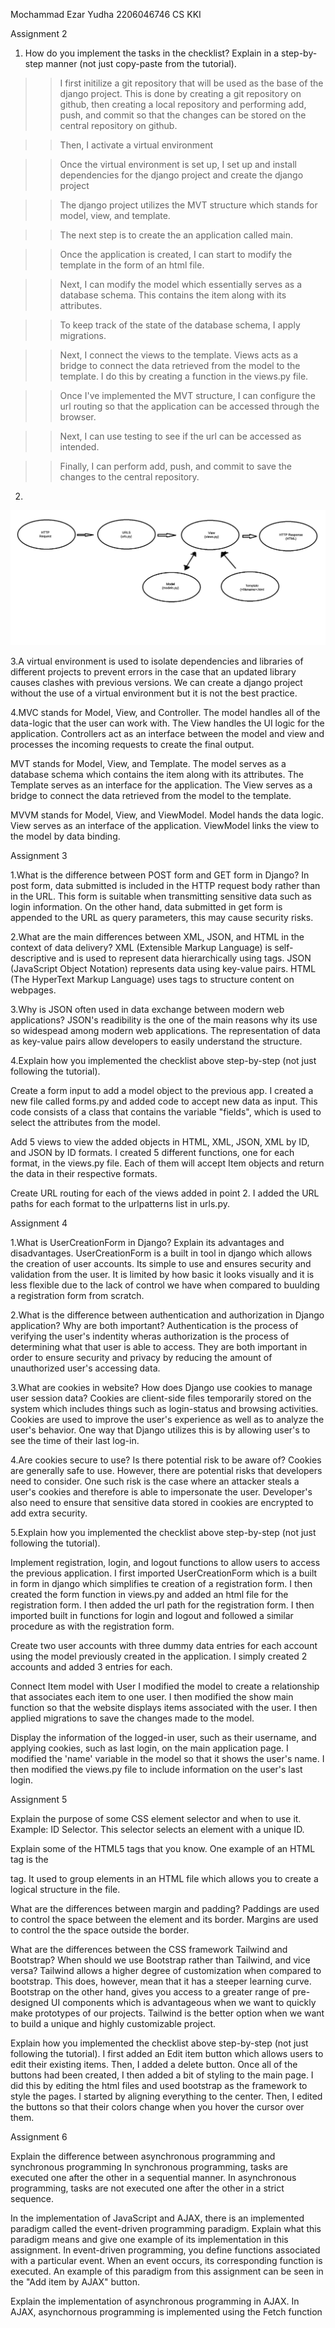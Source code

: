 Mochammad Ezar Yudha
2206046746
CS KKI

Assignment 2

1. How do you implement the tasks in the checklist? Explain in a step-by-step manner (not just copy-paste from the tutorial).
>> I first initilize a git repository that will be used as the base of the django project.
> This is done by creating a git repository on github, then creating a local repository and performing add, push, and commit so that the changes can be stored on the central repository on github.

>>Then, I activate a virtual environment

>>Once the virtual environment is set up, I set up and install dependencies for the django project and create the django project

>>The django project utilizes the MVT structure which stands for model, view, and template.

>>The next step is to create the an application called main.

>>Once the application is created, I can start to modify the template in the form of an html file.

>>Next, I can modify the model which essentially serves as a database schema. This contains the item along with its attributes.

>>To keep track of the state of the database schema, I apply migrations.

>>Next, I connect the views to the template. Views acts as a bridge to connect the data retrieved from the model to the template. I do this by creating a function in the views.py file.

>>Once I've implemented the MVT structure, I can configure the url routing so that the application can be accessed through the browser.

>>Next, I can use testing to see if the url can be accessed as intended.

>>Finally, I can perform add, push, and commit to save the changes to the central repository.

2.
<img src="Diagram/PBDDiagram1.png">



3.A virtual environment is used to isolate dependencies and libraries of different projects to prevent errors in the case that an updated library causes clashes with previous versions. We can create a django project without the use of a virtual environment but it is not the best practice.

4.MVC stands for Model, View, and Controller. The model handles all of the data-logic that the user can work with. The View handles the UI logic for the application. Controllers act as an interface between the model and view and processes the incoming requests to create the final output.

MVT stands for Model, View, and Template. The model serves as a database schema which contains the item along with its attributes. The Template serves as an interface for the application. The View serves as a bridge to connect the data retrieved from the model to the template.

MVVM stands for Model, View, and ViewModel. Model hands the data logic. View serves as an interface of the application. ViewModel links the view to the model by data binding.






Assignment 3

1.What is the difference between POST form and GET form in Django?
In post form, data submitted is included in the HTTP request body rather than in the URL. This form is suitable when transmitting sensitive data such as login information. On the other hand, data submitted in get form is appended to the URL as query parameters, this may cause security risks.

2.What are the main differences between XML, JSON, and HTML in the context of data delivery?
XML (Extensible Markup Language) is self-descriptive and is used to represent data hierarchically using tags. JSON (JavaScript Object Notation) represents data using key-value pairs. HTML (The HyperText Markup Language) uses tags to structure content on webpages.

3.Why is JSON often used in data exchange between modern web applications?
JSON's readibility is the one of the main reasons why its use so widespead among modern web applications. The representation of data as key-value pairs allow developers to easily understand the structure.

4.Explain how you implemented the checklist above step-by-step (not just following the tutorial).

Create a form input to add a model object to the previous app.
I created a new file called forms.py and added code to accept new data as input. This code consists of a class that contains the variable "fields", which is used to select the attributes from the model.

Add 5 views to view the added objects in HTML, XML, JSON, XML by ID, and JSON by ID formats.
I created 5 different functions, one for each format, in the views.py file. Each of them will accept Item objects and return the data in their respective formats.

Create URL routing for each of the views added in point 2.
I added the URL paths for each format to the urlpatterns list in urls.py.

Assignment 4

1.What is UserCreationForm in Django? Explain its advantages and disadvantages.
UserCreationForm is a built in tool in django which allows the creation of user accounts. Its simple to use and ensures security and validation from the user. It is limited by how basic it looks visually and it is less flexible due to the lack of control we have when compared to buulding a registration form from scratch.

2.What is the difference between authentication and authorization in Django application? Why are both important?
Authentication is the process of verifying the user's indentity wheras authorization is the process of determining what that user is able to access. They are both important in order to ensure security and privacy by reducing the amount of unauthorized user's accessing data.

3.What are cookies in website? How does Django use cookies to manage user session data?
Cookies are client-side files temporarily stored on the system which includes things such as login-status and browsing activities. Cookies are used to improve the user's experience as well as to analyze the user's behavior. One way that Django utilizes this is by allowing user's to see the time of their last log-in.

4.Are cookies secure to use? Is there potential risk to be aware of?
Cookies are generally safe to use. However, there are potential risks that developers need to consider. One such risk is the case where an attacker steals a user's cookies and therefore is able to impersonate the user. Developer's also need to ensure that sensitive data stored in cookies are encrypted to add extra security.

5.Explain how you implemented the checklist above step-by-step (not just following the tutorial).

Implement registration, login, and logout functions to allow users to access the previous application.
I first imported UserCreationForm which is a built in form in django which simplifies te creation of a registration form. I then created the form function in views.py and added an html file for the registration form. I then added the url path for the registration form. I then imported built in functions for login and logout and followed a similar procedure as with the registration form.

Create two user accounts with three dummy data entries for each account using the model previously created in the application.
I simply created 2 accounts and added 3 entries for each.

Connect Item model with User
I modified the model to create a relationship that associates each item to one user. I then modified the show main function so that the website displays items associated with the user. I then applied migrations to save the changes made to the model.

Display the information of the logged-in user, such as their username, and applying cookies, such as last login, on the main application page.
I modified the 'name' variable in the model so that it shows the user's name. I then modified the views.py file to include information on the user's last login.

Assignment 5

Explain the purpose of some CSS element selector and when to use it.
Example: ID Selector.
This selector selects an element with a unique ID. 

Explain some of the HTML5 tags that you know.
One example of an HTML tag is the <div> tag. It used to group elements in an HTML file which allows you to create a logical structure in the file.

What are the differences between margin and padding?
Paddings are used to control the space between the element and its border. Margins are used to control the the space outside the border.

What are the differences between the CSS framework Tailwind and Bootstrap? When should we use Bootstrap rather than Tailwind, and vice versa?
Tailwind allows a higher degree of customization when compared to bootstrap. This does, however, mean that it has a steeper learning curve. Bootstrap on the other hand, gives you access to a greater range of pre-designed UI components which is advantageous when we want to quickly make prototypes of our projects. Tailwind is the better option when we want to build a unique and highly customizable project.

Explain how you implemented the checklist above step-by-step (not just following the tutorial).
I first added an Edit item button which allows users to edit their existing items. Then, I added a delete button. Once all of the buttons had been created, I then added a bit of styling to the main page. I did this by editing the html files and used bootstrap as the framework to style the pages. I started by aligning everything to the center. Then, I edited the buttons so that their colors change when you hover the cursor over them.

Assignment 6

Explain the difference between asynchronous programming and synchronous programming
In synchronous programming, tasks are executed one after the other in a sequential manner. In asynchronous programming, tasks are not executed one after the other in a strict sequence.

In the implementation of JavaScript and AJAX, there is an implemented paradigm called the event-driven programming paradigm. Explain what this paradigm means and give one example of its implementation in this assignment.
In event-driven programming, you define functions associated with a particular event. When an event occurs, its corresponding function is executed. An example of this paradigm from this assignment can be seen in the "Add item by AJAX" button.

Explain the implementation of asynchronous programming in AJAX.
In AJAX, asynchornous programming is implemented using the Fetch function


